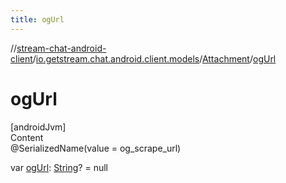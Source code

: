```yaml
---
title: ogUrl
---
```

//[stream-chat-android-client](../../../index.md)/[io.getstream.chat.android.client.models](../index.md)/[Attachment](index.md)/[ogUrl](ogUrl.md)



# ogUrl  
[androidJvm]  
Content  
@SerializedName(value = og_scrape_url)  
  
var [ogUrl](ogUrl.md): [String](https://kotlinlang.org/api/latest/jvm/stdlib/kotlin/-string/index.html)? = null  



